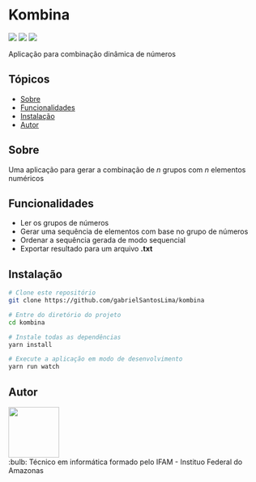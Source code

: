 # Kombina
<p>
<img src="https://img.shields.io/github/stars/gabrielSantosLima/kombina">
<img src="https://img.shields.io/github/forks/gabrielSantosLima/kombina">
<img src="https://img.shields.io/github/issues/gabrielSantosLima/kombina">
</p>
<p>
  Aplicação para combinação dinâmica de números
</p>

## Tópicos
- <a href="#sobre">Sobre</a>
- <a href="#funcionalidades">Funcionalidades</a>
- <a href="#instalação">Instalação</a>
- <a href="#autor">Autor</a>

## Sobre
Uma aplicação para gerar a combinação de *n* grupos com *n* elementos numéricos 

## Funcionalidades
- Ler os grupos de números
- Gerar uma sequência de elementos com base no grupo de números
- Ordenar a sequência gerada de modo sequencial
- Exportar resultado para um arquivo **.txt**

## Instalação
```bash
# Clone este repositório
git clone https://github.com/gabrielSantosLima/kombina

# Entre do diretório do projeto
cd kombina

# Instale todas as dependências
yarn install

# Execute a aplicação em modo de desenvolvimento
yarn run watch
```
## Autor
<div>
  <img src="https://github.com/gabrielSantosLima.png" width= "100" heigth= "100">
</div>
:bulb: Técnico em informática formado pelo IFAM - Instituo Federal do Amazonas